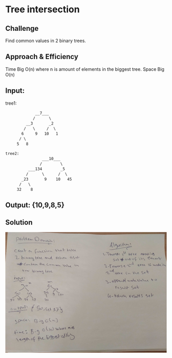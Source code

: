 # Tree intersection



## Challenge
Find common values in 2 binary trees.


## Approach & Efficiency
Time Big O(n) where n is amount of elements in the biggest tree.
Space Big O(n)

## Input:
tree1:
```
             __7___
            /      \
         __3       _2
        /   \     /  \
       6     9   10   1
      / \
     5   8
```
```
tree2:
                ___10___
               /        \
          ___134        _5
         /      \      /  \
       _23       9    10   45
      /   \
     32    8
```

## Output: {10,9,8,5}

## Solution
![Whiteboard Solution](../../../assets/tree_intersection.jpg)

